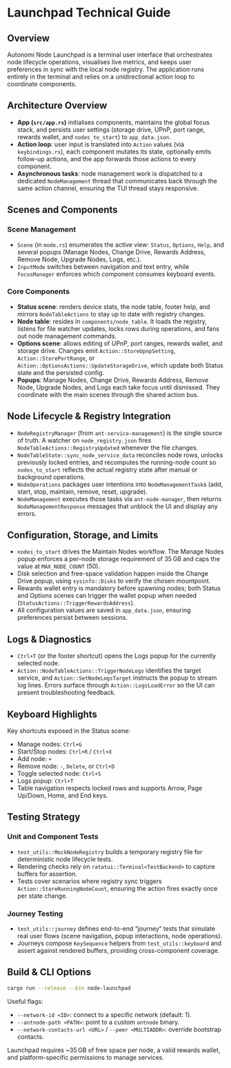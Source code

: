 # Launchpad Technical Guide

## Overview

Autonomi Node Launchpad is a terminal user interface that orchestrates node lifecycle operations, visualises live metrics, and keeps user preferences in sync with the local node registry. The application runs entirely in the terminal and relies on a unidirectional action loop to coordinate components.

## Architecture Overview

- **App (`src/app.rs`)** initialises components, maintains the global focus stack, and persists user settings (storage drive, UPnP, port range, rewards wallet, and `nodes_to_start`) to `app_data.json`.
- **Action loop**: user input is translated into `Action` values (via `keybindings.rs`), each component mutates its state, optionally emits follow-up actions, and the app forwards those actions to every component.
- **Asynchronous tasks**: node management work is dispatched to a dedicated `NodeManagement` thread that communicates back through the same action channel, ensuring the TUI thread stays responsive.

## Scenes and Components

### Scene Management

- `Scene` (in `mode.rs`) enumerates the active view: `Status`, `Options`, `Help`, and several popups (Manage Nodes, Change Drive, Rewards Address, Remove Node, Upgrade Nodes, Logs, etc.).
- `InputMode` switches between navigation and text entry, while `FocusManager` enforces which component consumes keyboard events.

### Core Components

- **Status scene**: renders device stats, the node table, footer help, and mirrors `NodeTableActions` to stay up to date with registry changes.
- **Node table**: resides in `components/node_table`. It loads the registry, listens for file watcher updates, locks rows during operations, and fans out node management commands.
- **Options scene**: allows editing of UPnP, port ranges, rewards wallet, and storage drive. Changes emit `Action::StoreUpnpSetting`, `Action::StorePortRange`, or `Action::OptionsActions::UpdateStorageDrive`, which update both Status state and the persisted config.
- **Popups**: Manage Nodes, Change Drive, Rewards Address, Remove Node, Upgrade Nodes, and Logs each take focus until dismissed. They coordinate with the main scenes through the shared action bus.

## Node Lifecycle & Registry Integration

- `NodeRegistryManager` (from `ant-service-management`) is the single source of truth. A watcher on `node_registry.json` fires `NodeTableActions::RegistryUpdated` whenever the file changes.
- `NodeTableState::sync_node_service_data` reconciles node rows, unlocks previously locked entries, and recomputes the running-node count so `nodes_to_start` reflects the actual registry state after manual or background operations.
- `NodeOperations` packages user intentions into `NodeManagementTask`s (add, start, stop, maintain, remove, reset, upgrade).
- `NodeManagement` executes those tasks via `ant-node-manager`, then returns `NodeManagementResponse` messages that unblock the UI and display any errors.

## Configuration, Storage, and Limits

- `nodes_to_start` drives the Maintain Nodes workflow. The Manage Nodes popup enforces a per-node storage requirement of 35 GB and caps the value at `MAX_NODE_COUNT` (50).
- Disk selection and free-space validation happen inside the Change Drive popup, using `sysinfo::Disks` to verify the chosen mountpoint.
- Rewards wallet entry is mandatory before spawning nodes; both Status and Options scenes can trigger the wallet popup when needed (`StatusActions::TriggerRewardsAddress`).
- All configuration values are saved in `app_data.json`, ensuring preferences persist between sessions.

## Logs & Diagnostics

- `Ctrl+T` (or the footer shortcut) opens the Logs popup for the currently selected node.
- `Action::NodeTableActions::TriggerNodeLogs` identifies the target service, and `Action::SetNodeLogsTarget` instructs the popup to stream log lines. Errors surface through `Action::LogsLoadError` so the UI can present troubleshooting feedback.

## Keyboard Highlights

Key shortcuts exposed in the Status scene:

- Manage nodes: `Ctrl+G`
- Start/Stop nodes: `Ctrl+R` / `Ctrl+X`
- Add node: `+`
- Remove node: `-`, `Delete`, or `Ctrl+D`
- Toggle selected node: `Ctrl+S`
- Logs popup: `Ctrl+T`
- Table navigation respects locked rows and supports Arrow, Page Up/Down, Home, and End keys.

## Testing Strategy

### Unit and Component Tests

- `test_utils::MockNodeRegistry` builds a temporary registry file for deterministic node lifecycle tests.
- Rendering checks rely on `ratatui::Terminal<TestBackend>` to capture buffers for assertion.
- Tests cover scenarios where registry sync triggers `Action::StoreRunningNodeCount`, ensuring the action fires exactly once per state change.

### Journey Testing

- `test_utils::journey` defines end-to-end “journey” tests that simulate real user flows (scene navigation, popup interactions, node operations).
- Journeys compose `KeySequence` helpers from `test_utils::keyboard` and assert against rendered buffers, providing cross-component coverage.

## Build & CLI Options

```bash
cargo run --release --bin node-launchpad
```

Useful flags:

- `--network-id <ID>`: connect to a specific network (default: 1).
- `--antnode-path <PATH>`: point to a custom `antnode` binary.
- `--network-contacts-url <URL>` / `--peer <MULTIADDR>`: override bootstrap contacts.

Launchpad requires ~35 GB of free space per node, a valid rewards wallet, and platform-specific permissions to manage services.

